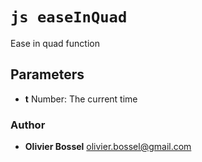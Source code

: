 


<!-- @namespace    sugar.js.easing -->

# ```js easeInQuad ```


Ease in quad function

## Parameters

- **t**  Number: The current time




### Author
- **Olivier Bossel** <a href="mailto:olivier.bossel@gmail.com">olivier.bossel@gmail.com</a> 



